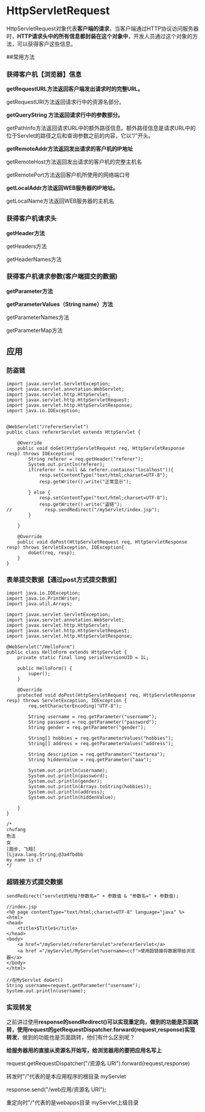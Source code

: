 # HttpServletRequest

HttpServletRequest对象代表**客户端的请求**，当客户端通过HTTP协议访问服务器时，**HTTP请求头中的所有信息都封装在这个对象中**，开发人员通过这个对象的方法，可以获得客户这些信息。

##常用方法

### 获得客户机【浏览器】信息
**getRequestURL方法返回客户端发出请求时的完整URL。**

getRequestURI方法返回请求行中的资源名部分。

**getQueryString 方法返回请求行中的参数部分。**

getPathInfo方法返回请求URL中的额外路径信息。额外路径信息是请求URL中的位于Servlet的路径之后和查询参数之前的内容，它以“/”开头。

**getRemoteAddr方法返回发出请求的客户机的IP地址**

getRemoteHost方法返回发出请求的客户机的完整主机名

getRemotePort方法返回客户机所使用的网络端口号

**getLocalAddr方法返回WEB服务器的IP地址。**

getLocalName方法返回WEB服务器的主机名

### 获得客户机请求头
**getHeader方法**

getHeaders方法

getHeaderNames方法

### 获得客户机请求参数(客户端提交的数据)
**getParameter方法**

**getParameterValues（String name）方法**

getParameterNames方法

getParameterMap方法

## 应用
### 防盗链
```
import javax.servlet.ServletException;
import javax.servlet.annotation.WebServlet;
import javax.servlet.http.HttpServlet;
import javax.servlet.http.HttpServletRequest;
import javax.servlet.http.HttpServletResponse;
import java.io.IOException;


@WebServlet("/refererServlet")
public class refererServlet extends HttpServlet {

    @Override
    public void doGet(HttpServletRequest req, HttpServletResponse resp) throws IOException{
        String referer = req.getHeader("referer");
        System.out.println(referer);
        if(referer != null && referer.contains("localhost")){
            resp.setContentType("text/html;charset=UTF-8");
            resp.getWriter().write("正常显示");

        } else {
            resp.setContentType("text/html;charset=UTF-8");
            resp.getWriter().write("盗链");
//            resp.sendRedirect("/myServlet/index.jsp");
        }

    }

    @Override
    public void doPost(HttpServletRequest req, HttpServletResponse resp) throws ServletException, IOException{
        doGet(req, resp);
    }
}
```

### 表单提交数据【通过post方式提交数据】
```
import java.io.IOException;
import java.io.PrintWriter;
import java.util.Arrays;

import javax.servlet.ServletException;
import javax.servlet.annotation.WebServlet;
import javax.servlet.http.HttpServlet;
import javax.servlet.http.HttpServletRequest;
import javax.servlet.http.HttpServletResponse;

@WebServlet("/HelloForm")
public class HelloForm extends HttpServlet {
    private static final long serialVersionUID = 1L;

    public HelloForm() {
        super();
    }

    @Override
    protected void doPost(HttpServletRequest req, HttpServletResponse resp) throws ServletException, IOException {
        req.setCharacterEncoding("UTF-8");

        String username = req.getParameter("username");
        String password = req.getParameter("password");
        String gender = req.getParameter("gender");

        String[] hobbies = req.getParameterValues("hobbies");
        String[] address = req.getParameterValues("address");

        String description = req.getParameter("textarea");
        String hiddenValue = req.getParameter("aaa");

        System.out.println(username);
        System.out.println(password);
        System.out.println(gender);
        System.out.println(Arrays.toString(hobbies));
        System.out.println(address);
        System.out.println(hiddenValue);

    }
}

/*
chufang
色法
女
[跑步, 飞翔]
[Ljava.lang.String;@3a4fbdbb
my name is cf
*/

```

### 超链接方式提交数据
	sendRedirect("servlet的地址?参数名=" + 参数值 & "参数名=" + 参数值);
	
	
	
```
//index.jsp
<%@ page contentType="text/html;charset=UTF-8" language="java" %>
<html>
<head>
    <title>$Title$</title>
</head>
<body>
    <a href="/myServlet/refererServlet">refererServlet</a>
    <a href ="/myServlet/MyServlet?username=ccf">使用超链接将数据带给浏览器</a>
</body>
</html>
```

```
//在MyServlet doGet()
String username=request.getParameter("username");
System.out.println(username);
```


### 实现转发
之前讲过使用**response的sendRedirect()**可以实现重定向，做到的功能是页面跳转，使用**request的getRequestDispatcher.forward(request,response)实现转发**，做到的功能也是页面跳转，他们有什么区别呢？

**给服务器用的直接从资源名开始写，给浏览器用的要把应用名写上**

request.getRequestDispatcher("/资源名 URI").forward(request,response)

转发时"/"代表的是本应用程序的根目录 myServlet

response.send("/web应用/资源名 URI");

重定向时"/"代表的是webapps目录 myServlet上级目录

